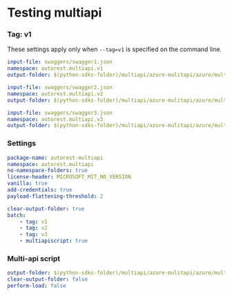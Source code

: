 # Testing multiapi

### Tag: v1

These settings apply only when `--tag=v1` is specified on the command line.

``` yaml $(tag) == 'v1'
input-file: swaggers/swagger1.json
namespace: autorest.multiapi.v1
output-folder: $(python-sdks-folder)/multiapi/azure-mulitapi/azure/multiapi/v1
```

``` yaml $(tag) == 'v2'
input-file: swaggers/swagger2.json
namespace: autorest.multiapi.v2
output-folder: $(python-sdks-folder)/multiapi/azure-mulitapi/azure/multiapi/v2
```

``` yaml $(tag) == 'v3'
input-file: swaggers/swagger3.json
namespace: autorest.multiapi.v3
output-folder: $(python-sdks-folder)/multiapi/azure-mulitapi/azure/multiapi/v3
```

### Settings
``` yaml
package-name: autorest-multiapi
namespace: autorest.multiapi
no-namespace-folders: true
license-header: MICROSOFT_MIT_NO_VERSION
vanilla: true
add-credentials: true
payload-flattening-threshold: 2
```

``` yaml $(multiapi)
clear-output-folder: true
batch:
    - tag: v1
    - tag: v2
    - tag: v3
    - multiapiscript: true
```

### Multi-api script

``` yaml $(multiapiscript)
output-folder: $(python-sdks-folder)/multiapi/azure-mulitapi/azure/multiapi/
clear-output-folder: false
perform-load: false
```
